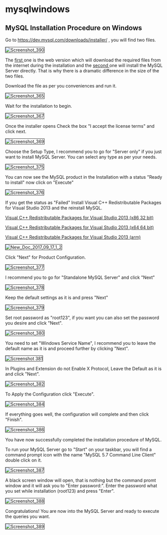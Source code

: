 # mysqlwindows
<h2>MySQL Installation Procedure on Windows </h2>

Go to https://dev.mysql.com/downloads/installer/ , you will find two files. 

<img src="https://image.ibb.co/iS7PGv/Screenshot_390.png" alt="Screenshot_390" border="1"> 

The <a href="https://dev.mysql.com/downloads/file/?id=471660"> first </a> one is the web version which will download the required files from the internet during the installation and the <a href="https://dev.mysql.com/downloads/file/?id=471661"> second </a>  one will install the MySQL Server directly. That is why there is a dramatic difference in the size of the two files. 

Download the file as per you conveniences and run it. 

<img src="https://image.ibb.co/kr8H3a/Screenshot_365.png" alt="Screenshot_365" border="1">

Wait for the installation to begin.

<img src="https://image.ibb.co/n1sc3a/Screenshot_367.png" alt="Screenshot_367" border="1">

Once the installer opens Check the box "I accept the license terms" and click next. 

<img src="https://image.ibb.co/hAaEia/Screenshot_369.png" alt="Screenshot_369" border="1">

Choose the Setup Type, I recommend you to go for "Server only" if you just want to install MySQL Server. 
You can select any type as per your needs. 

<img src="https://image.ibb.co/cwso9F/Screenshot_375.png" alt="Screenshot_375" border="1"> 

You can now see the MySQL product in the Installation with a status "Ready to install" now click on "Execute"

<img src="https://image.ibb.co/gM4J9F/Screenshot_376.png" alt="Screenshot_376" border="1">

If you get the status as "Failed" Install Visual C++ Redistributable Packages for Visual Studio 2013 and the reinstall MySQL.

<a href="https://drive.google.com/file/d/0B30suEpCCuuLT1ktb1V6eEpnejA/view?usp=sharing">Visual C++ Redistributable Packages for Visual Studio 2013 (x86 32 bit) </a>

<a href="https://drive.google.com/open?id=0B30suEpCCuuLWFB4R3RaMW1WLUU">Visual C++ Redistributable Packages for Visual Studio 2013 (x64 64 bit)</a>

<a href="https://drive.google.com/open?id=0B30suEpCCuuLVGJGTHVIWjk3cG8">Visual C++ Redistributable Packages for Visual Studio 2013 (arm)</a> 

<img src="https://image.ibb.co/bEh0Dk/New_Doc_2017_09_17_1_2.jpg" alt="New_Doc_2017_09_17_1_2" border="1">

Click "Next" for Product Configuration.

<img src="https://image.ibb.co/hqhOW5/Screenshot_377.png" alt="Screenshot_377" border="1">

I recommend you to go for "Standalone MySQL Server" and click "Next" 

<img src="https://image.ibb.co/kYGHr5/Screenshot_378.png" alt="Screenshot_378" border="1">

Keep the default settings as it is and press "Next" 

<img src="https://image.ibb.co/iB5GjQ/Screenshot_379.png" alt="Screenshot_379" border="1">

Set root password as "root123", if you want you can also set the password you desire and click "Next". 

<img src="https://image.ibb.co/mNgQB5/Screenshot_380.png" alt="Screenshot_380" border="1">

You need to set "Windows Service Name", I recommend you to leave the default name as it is and proceed further by clicking "Next".

<img src="https://image.ibb.co/mRM13k/Screenshot_381.png" alt="Screenshot 381" border="1">

In Plugins and Extension do not Enable X Protocol, Leave the Default as it is and click "Next".

<img src="https://image.ibb.co/iko3Yk/Screenshot_382.png" alt="Screenshot_382" border="1">

To Apply the Configuration click "Execute". 

<img src="https://image.ibb.co/dppGm5/Screenshot_384.png" alt="Screenshot_384" border="1">

If everything goes well, the configuration will complete and then click "Finish". 

<img src="https://image.ibb.co/mGEADk/Screenshot_386.png" alt="Screenshot_386" border="1">

You have now successfully completed the installation procedure of MySQL.

To run your MySQL Server go to "Start" on your taskbar, you will find a command prompt icon with the name "MySQL 5.7 Command Line Client"
double click on it. 

<img src="https://image.ibb.co/c87fDk/Screenshot_387.png" alt="Screenshot_387" border="1">

A black screen window will open, that is nothing but the command promt window and it will ask you to "Enter password:".
Enter the password what you set while installation (root123) and press "Enter".

<img src="https://image.ibb.co/jmfxR5/Screenshot_388.png" alt="Screenshot_388" border="1">

Congratulations! You are now into the MySQL Server and ready to execute the queries you want. 

<img src="https://image.ibb.co/etv8Yk/Screenshot_389.png" alt="Screenshot_389" border="1">
 
